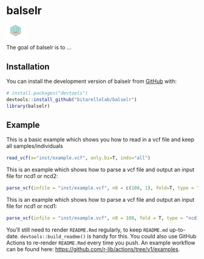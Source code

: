 
<!-- README.md is generated from README.Rmd. Please edit that file -->

# balselr

<!-- badges: start -->

<img src="images/balselr2.png" style="width:10.0%;height:10.0%" />
<!-- badges: end -->

The goal of balselr is to …

## Installation

You can install the development version of balselr from
[GitHub](https://github.com/) with:

``` r
# install.packages("devtools")
devtools::install_github("bitarellolab/balselr")
library(balselr)
```

## Example

This is a basic example which shows you how to read in a vcf file and
keep all samples/individuals

``` r
read_vcf(x="inst/example.vcf", only.bi=T, inds="all")
```

This is an example which shows how to parse a vcf file and output an
input file for ncd1 or ncd2:

``` r
parse_vcf(infile = "inst/example.vcf", n0 = c(108, 1), fold=T, type = "ncd2")
```

This is an example which shows how to parse a vcf file and output an
input file for ncd1 or ncd1:

``` r
parse_vcf(infile = "inst/example.vcf", n0 = 108, fold = T, type = "ncd1")
```

You’ll still need to render `README.Rmd` regularly, to keep `README.md`
up-to-date. `devtools::build_readme()` is handy for this. You could also
use GitHub Actions to re-render `README.Rmd` every time you push. An
example workflow can be found here:
<https://github.com/r-lib/actions/tree/v1/examples>.

